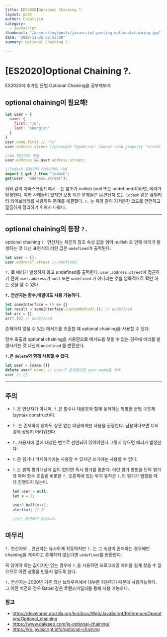 ```yaml
---
title: [ES2020]Optional Chaining ?.
layout: post
author: Creatijin
category:
  - javascript
thumbnail: "/assets/img/posts/javascript-posting-optionalchaining.jpg"
date: "2020-11-26 02:53:00"
summary: Optional Chaining ?.

---
```


# [ES2020]Optional Chaining ?. 

ES2020에 추가된 문법 Optional Chaining을 공부해보자

## optional chaining이 필요해!

```javascript
let user = {
  name: {
    first: "jo",
    last: "seungjin"
  }
}
user.name.first // "jo"
user.address.street //Uncaught TypeError: Cannot read property 'street' of undefined

//&& 연산자로 해결
user.address && user.address.street;

//lodash 유틸리티 라이브러리 사용
import { get } from "lodash";
get(user, "address.street");
```

위와 같이 자바스크립트에서 `.` 는 참조가 nullish (null 또는 undefined)이라면, 에러가 발생한다. 여러 사례들이 있지만 보통 이런 문제들은 `&&`연산자 또는 `lodash` 같은 유틸리티 라이브러리를 사용하여 문제를 해결했다. `?.` 는 위와 같이 지저분한 코드를 안전하고 깔끔하게 정리하기 위해서 나왔다.

---



## optional chaining의 등장 `?.` 

optional chaining `?.` 연산자는 체인의 참조 속성 값을 읽어 nullish 로 인해 에러가 발생하는 것 대신 표현식의 리턴 값은 `undefined`가 출력된다.

```javascript
let user = {};
user.address?.street //undefined
```

`?.` 로 에러가 발생하지 않고 undefined를 출력한다.  `user.address.street`에 접근하기 전에 `user.address`가 `null` 또는 `undefined` 가 아니라는 것을 암묵적으로 확인 하는 것을 알 수 있다.

**`?.` 연산자는 함수,배열에도 사용 가능하다.**

~~~javascript
let someInterface = () => {}
let result = someInterface.customMethod?.(); // undefined
let arr = [];
arr?.[0] // undefined
~~~

존재하지 않을 수 있는 메서드를 호출할 때 optional chaining을 사용할 수 있다.

함수 호출과 optional chaining을 사용함으로 메서드를 찾을 수 없는 경우에 에러를 발생시키는 것 대신에 `undefined` 를 반환한다.

**`?.`은 `delete`와 함께 사용할 수 있다.**

~~~javascript
let user = {name:{}}
delete user?.name; // user가 존재한다면 user.name을 삭제
user // {}
~~~



---

## 주의

- `?.`은 연산자가 아니며, `?.`은 함수나 대괄호와 함께 동작하는 특별한 문법 구조체(syntax construct)다.

- `?.` 는 존재하지 않아도 상관 없는 대상에게만 사용을 권장한다. 남용하다보면 디버깅에 상당히 어려워진다.

- `?.` 사용시에 앞에 대상은 변수로 선언되어 있어야한다 그렇지 않으면 에러가 발생한다.

- `?.`은 읽기나 삭제하기에는 사용할 수 있지만 쓰기에는 사용할 수 없다.

- `?.`는 왼쪽 평가대상에 값이 없다면 즉시 평가를 멈춘다. 이런 평가 방법을 단락 평가라 하며 함수 호출을 비롯한 `?.` 오른쪽에 있는 부가 동작은 `?.`의 평가가 멈췄을 때 더 진행되지 않는다.

  ```javascript
  let user = null;
  let x = 0;
  
  user?.bell(x++);
  alert(x); // 0
  
  //x는 증가하지 않습니다.
  ```



## 마무리

`?.`  연산자와 `.` 연산자는 유사하게 작동하지만 `?.` 는 그 속성이 존재하는 경우에만 chaining을 계속하고 존재하지 않는다면 `undefined`를 반환한다.

꼭 있어야 하는 값이지만 없는 경우에 `?.`을 사용하면 프로그래밍 에러를 쉽게 찾을 수 없으므로 이런 상황을 만들지 말도록 한다.

`?.` 연산자는 2020년 기준 최신 브라우저에서 대부분 지원하기 때문에 사용가능하다. 그 이전 버전의 경우 Babel 같은 트랜스파일러를 통해 사용 가능하다.

### 참고

- https://developer.mozilla.org/ko/docs/Web/JavaScript/Reference/Operators/Optional_chaining
- https://www.daleseo.com/js-optional-chaining/
- https://ko.javascript.info/optional-chaining